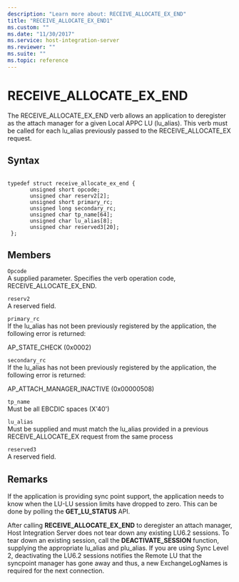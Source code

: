 ```yaml
---
description: "Learn more about: RECEIVE_ALLOCATE_EX_END"
title: "RECEIVE_ALLOCATE_EX_END1"
ms.custom: ""
ms.date: "11/30/2017"
ms.service: host-integration-server
ms.reviewer: ""
ms.suite: ""
ms.topic: reference
---
```

# RECEIVE_ALLOCATE_EX_END
The RECEIVE_ALLOCATE_EX_END verb allows an application to deregister as the attach manager for a given Local APPC LU (lu_alias). This verb must be called for each lu_alias previously passed to the RECEIVE_ALLOCATE_EX request.  
  
## Syntax  
  
```  
  
typedef struct receive_allocate_ex_end {  
       unsigned short opcode;  
       unsigned char reserv2[2];  
       unsigned short primary_rc;  
       unsigned long secondary_rc;  
       unsigned char tp_name[64];  
       unsigned char lu_alias[8];  
       unsigned char reserved3[20];  
 };  
```  
  
## Members  
 `Opcode`  
 A supplied parameter. Specifies the verb operation code, RECEIVE_ALLOCATE_EX_END.  
  
 `reserv2`  
 A reserved field.  
  
 `primary_rc`  
 If the lu_alias has not been previously registered by the application, the following error is returned:  
  
 AP_STATE_CHECK (0x0002)  
  
 `secondary_rc`  
 If the lu_alias has not been previously registered by the application, the following error is returned:  
  
 AP_ATTACH_MANAGER_INACTIVE (0x00000508)  
  
 `tp_name`  
 Must be all EBCDIC spaces (X'40')  
  
 `lu_alias`  
 Must be supplied and must match the lu_alias provided in a previous RECEIVE_ALLOCATE_EX request from the same process  
  
 `reserved3`  
 A reserved field.  
  
## Remarks  
 If the application is providing sync point support, the application needs to know when the LU-LU session limits have dropped to zero. This can be done by polling the **GET_LU_STATUS** API.  
  
 After calling **RECEIVE_ALLOCATE_EX_END** to deregister an attach manager, Host Integration Server does not tear down any existing LU6.2 sessions. To tear down an existing session, call the **DEACTIVATE_SESSION** function, supplying the appropriate lu_alias and plu_alias. If you are using Sync Level 2, deactivating the LU6.2 sessions notifies the Remote LU that the syncpoint manager has gone away and thus, a new ExchangeLogNames is required for the next connection.
